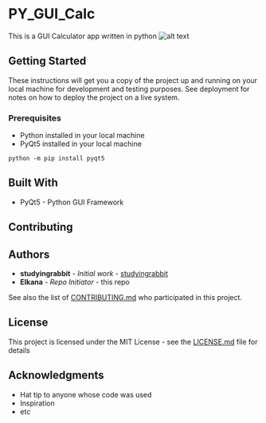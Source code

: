 # PY_GUI_Calc

This is a GUI Calculator app written in python
![alt text](https://github.com/WangDangSPT/py_gui_calc/blob/main/static/calc.png)

## Getting Started

These instructions will get you a copy of the project up and running on your local machine for development and testing purposes. See deployment for notes on how to deploy the project on a live system.

### Prerequisites

- Python installed in your local machine
- PyQt5 installed in your local machine
```
python -m pip install pyqt5
```

## Built With

* PyQt5 - Python GUI Framework

## Contributing


## Authors

* **studyingrabbit** - *Initial work* - [studyingrabbit](https://studyingrabbit.tistory.com/23)
* **Elkana** - *Repo Initiator* - this repo

See also the list of [CONTRIBUTING.md](https://github.com/WangDangSPT/gui_calc/blob/main/CONTRIBUTING.md) who participated in this project.

## License

This project is licensed under the MIT License - see the [LICENSE.md](https://github.com/WangDangSPT/gui_calc/blob/main/LICENSE) file for details

## Acknowledgments

* Hat tip to anyone whose code was used
* Inspiration
* etc
